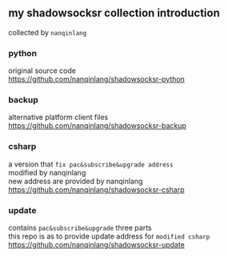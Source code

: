 ## my shadowsocksr collection introduction
collected by `nanqinlang`
### python
original source code  
https://github.com/nanqinlang/shadowsocksr-python
### backup
alternative platform client files  
https://github.com/nanqinlang/shadowsocksr-backup
### csharp
a version that `fix pac&subscribe&upgrade address`  
modified by nanqinlang  
new address are provided by nanqinlang  
https://github.com/nanqinlang/shadowsocksr-csharp
### update
contains `pac&subscribe&upgrade` three parts  
this repo is as to provide update address for `modified csharp`  
https://github.com/nanqinlang/shadowsocksr-update
